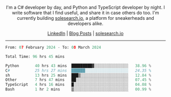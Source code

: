 <p align="center">I'm a C# developer by day, and Python and TypeScript developer by night. I write software that I find useful, and share it in case others do too. I'm currently building <a href="https://solesearch.io">solesearch.io</a>, a platform for sneakerheads and developers alike.</p>
<p align="center">
  <a href="https://www.linkedin.com/in/peter-rauscher">LinkedIn</a>
  |
  <a href="https://dev.to/peterrauscher">Blog Posts</a>
  |
  <a href="https://solesearch.io">solesearch.io</a>
</p>
<hr/>
<!--START_SECTION:waka-->

```python
From: 07 February 2024 - To: 08 March 2024

Total Time: 96 hrs 45 mins

Python       40 hrs 43 mins  █████████▓░░░░░░░░░░░░░░░   38.96 %
C#           25 hrs 27 mins  ██████░░░░░░░░░░░░░░░░░░░   24.35 %
sh           13 hrs 25 mins  ███▒░░░░░░░░░░░░░░░░░░░░░   12.84 %
Other        7 hrs 47 mins   ██░░░░░░░░░░░░░░░░░░░░░░░   07.45 %
TypeScript   4 hrs 16 mins   █░░░░░░░░░░░░░░░░░░░░░░░░   04.08 %
Bash         1 hr 2 mins     ▒░░░░░░░░░░░░░░░░░░░░░░░░   00.99 %
```

<!--END_SECTION:waka-->
